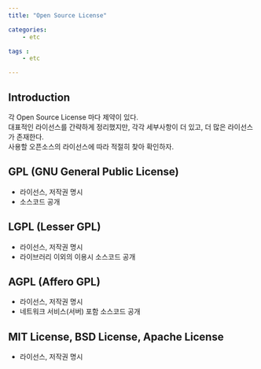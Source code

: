 ```yaml
---
title: "Open Source License"

categories:
    - etc

tags :
    - etc

---
```


## Introduction
각 Open Source License 마다 제약이 있다.   
대표적인 라이선스를 간략하게 정리했지만, 각각 세부사항이 더 있고, 더 많은 라이선스가 존재한다.   
사용할 오픈소스의 라이선스에 따라 적절히 찾아 확인하자.   

## GPL (GNU General Public License)
- 라이선스, 저작권 명시
- 소스코드 공개

## LGPL (Lesser GPL)
- 라이선스, 저작권 명시
- 라이브러리 이외의 이용시 소스코드 공개

## AGPL (Affero GPL)
- 라이선스, 저작권 명시
- 네트워크 서비스(서버) 포함 소스코드 공개

## MIT License, BSD License, Apache License
- 라이선스, 저작권 명시

